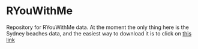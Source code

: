 # RYouWithMe

Repository for RYouWithMe data. At the moment the only thing here is the Sydney beaches data, and the easiest way to download it is to click on [this link](https://rladiessydney.org/data/sydneybeaches.csv)

